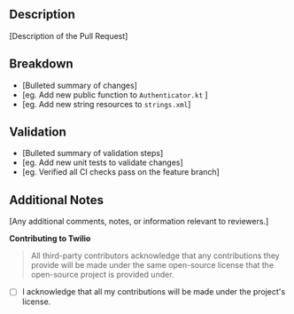 ## Description

[Description of the Pull Request]

## Breakdown

- [Bulleted summary of changes]
- [eg. Add new public function to `Authenticator.kt` ]
- [eg. Add new string resources to `strings.xml`]

## Validation

- [Bulleted summary of validation steps]
- [eg. Add new unit tests to validate changes]
- [eg. Verified all CI checks pass on the feature branch]

## Additional Notes

[Any additional comments, notes, or information relevant to reviewers.]

**Contributing to Twilio**

> All third-party contributors acknowledge that any contributions they provide will be made under the same open-source license that the open-source project is provided under.

- [ ] I acknowledge that all my contributions will be made under the project's license.
